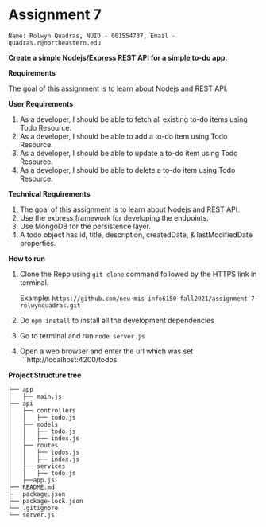 # Assignment 7

```Name: Rolwyn Quadras, NUID - 001554737, Email - quadras.r@northeastern.edu```

**Create a simple Nodejs/Express REST API for a simple to-do app.**

**Requirements**

The goal of this assignment is to learn about Nodejs and REST API.

**User Requirements**

1. As a developer, I should be able to fetch all existing to-do items using Todo Resource.
2. As a developer, I should be able to add a to-do item using Todo Resource.
3. As a developer, I should be able to update a to-do item using Todo Resource.
4. As a developer, I should be able to delete a to-do item using Todo Resource.

**Technical Requirements**

1. The goal of this assignment is to learn about Nodejs and REST API.
2. Use the express framework for developing the endpoints.
3. Use MongoDB for the persistence layer.
4. A todo object has id, title, description, createdDate, & lastModifiedDate properties.

**How to run**

1. Clone the Repo using ```git clone``` command followed by the HTTPS link in terminal.

    Example: ```https://github.com/neu-mis-info6150-fall2021/assignment-7-rolwynquadras.git```

2. Do ```npm install``` to install all the development dependencies
3. Go to terminal and run ```node server.js```
4. Open a web browser and enter the url which was set ```http://localhost:4200/todos

**Project Structure tree**

```
├── app
│   ├── main.js
├── api
│   ├── controllers
│   │   ├── todo.js
│   ├── models
│   │   ├── todo.js
│   │   ├── index.js
│   ├── routes
│   │   ├── todos.js
│   │   ├── index.js
│   ├── services
│   │   ├── todo.js
│   ├──app.js
├── README.md
├── package.json
├── package-lock.json
└── .gitignore
└── server.js
```
